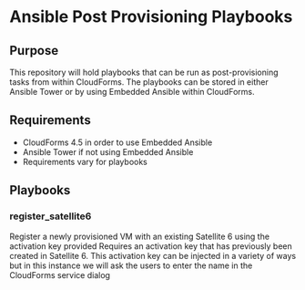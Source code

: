 # Ansible Post Provisioning Playbooks  
  

## Purpose  
This repository will hold playbooks that can be run as post-provisioning tasks from within CloudForms. The playbooks can be stored in either Ansible Tower or by using Embedded Ansible within CloudForms. 

## Requirements  
 * CloudForms 4.5 in order to use Embedded Ansible
 * Ansible Tower if not using Embedded Ansible
 * Requirements vary for playbooks
  
## Playbooks  

### register_satellite6  
Register a newly provisioned VM with an existing Satellite 6 using the activation key provided
Requires an activation key that has previously been created in Satellite 6. This activation key can be injected in a variety of ways but in this instance we will ask the users to enter the name in the CloudForms service dialog



